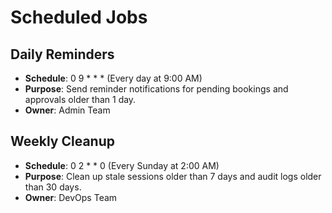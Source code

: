 # Scheduled Jobs

## Daily Reminders
- **Schedule**: 0 9 * * * (Every day at 9:00 AM)
- **Purpose**: Send reminder notifications for pending bookings and approvals older than 1 day.
- **Owner**: Admin Team

## Weekly Cleanup
- **Schedule**: 0 2 * * 0 (Every Sunday at 2:00 AM)
- **Purpose**: Clean up stale sessions older than 7 days and audit logs older than 30 days.
- **Owner**: DevOps Team